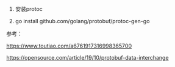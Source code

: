 1. 安装protoc

2. go install github.com/golang/protobuf/protoc-gen-go


参考：

https://www.toutiao.com/a6761917316998365700

https://opensource.com/article/19/10/protobuf-data-interchange
